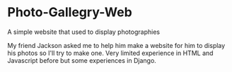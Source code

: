 # Photo-Gallegry-Web
A simple website that used to display photographies 

My friend Jackson asked me to help him make a website for him to display his photos so I'll try to make one.
Very limited experience in HTML and Javascript before but some experiences in Django.
